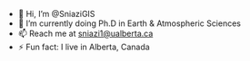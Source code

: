 - 👋 Hi, I’m @SniaziGIS
- 🌱 I’m currently doing Ph.D in Earth & Atmospheric Sciences 
- 📫 Reach me at sniazi1@ualberta.ca 
- ⚡ Fun fact: I live in Alberta, Canada 

<!---
SniaziGIS/SniaziGIS is a ✨ special ✨ repository because its `README.md` (this file) appears on your GitHub profile.
You can click the Preview link to take a look at your changes.
--->
